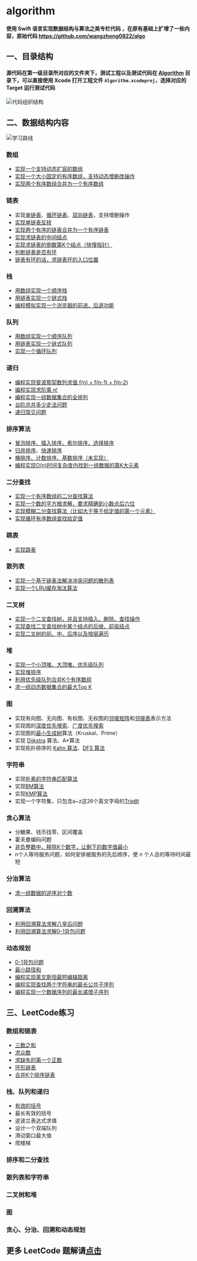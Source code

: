 # algorithm
#### 使用 Swift 语言实现数据结构与算法之美专栏代码 ，在原有基础上扩增了一些内容，原始代码 https://github.com/wangzheng0822/algo

## 一、目录结构
#### 源代码在第一级目录所对应的文件夹下，测试工程以及测试代码在 [Algorithm](./Algorithm) 目录下，可以直接使用 Xcode 打开工程文件 `Algorithm.xcodeproj`，选择对应的 Target 运行测试代码
![代码组织结构](./Images/example.jpg)

## 二、数据结构内容
![学习路线](./Images/algostudyroute.jpg)

### 数组
- [实现一个支持动态扩容的数组](./Array/Set.swift)
- [实现一个大小固定的有序数组，支持动态增删改操作](./Array/Array.swift)
- [实现两个有序数组合并为一个有序数组](./Array/MergeTwoSortedArray.swift)

### 链表
- 实现[单链表](./LinkedList/SinglyLinkedList.swift)、[循环链表](./LinkedList/LoopLinkedList.swift)、[双向链表](./LinkedList/DoublyLinkedList.swift)，支持增删操作
- [实现单链表反转](./LinkedList/SinglyLinkedList.swift)
- [实现两个有序的链表合并为一个有序链表](./LinkedList/LinkedListFunc.swift)
- [实现求链表的中间结点](./LinkedList/SinglyLinkedList.swift)
- [实现求链表的倒数第K个结点（快慢指针）](./LinkedList/SinglyLinkedList.swift)
- [判断链表是否有环](./LinkedList/LinkedListFunc.swift)
- [链表有环的话，求链表环的入口位置](./LinkedList/LinkedListFunc.swift)

### 栈
- [用数组实现一个顺序栈](./Stack/ArrayStack.swift)
- [用链表实现一个链式栈](./Stack/LinkedListStack.swift)
- [编程模拟实现一个浏览器的前进、后退功能](./Stack/Browser.swift)

### 队列
- [用数组实现一个顺序队列](./Queue/ArrayQueue.swift)
- [用链表实现一个链式队列](./Queue/LinkedListQueue.swift)
- [实现一个循环队列](./Queue/LoopQueue.swift)

### 递归
- [编程实现斐波那契数列求值 f(n) = f(n-1) + f(n-2)](./Recursion/RecursionFunc.swift)
- [编程实现求阶乘 n!](./Recursion/RecursionFunc.swift)
- [编程实现一组数据集合的全排列](./Recursion/RecursionFunc.swift)
- [台阶总共多少走法问题](./Recursion/RecursionFunc.swift)
- [递归常见问题](./Recursion/RecursionFunc.swift)

### 排序算法
- [冒泡排序、插入排序、希尔排序、选择排序](./Sort/BubbleInsertionSelectionFunc.swift)
- [归并排序](./Sort/MergeSortFunc.swift)、[快速排序](./Sort/QuickSort.swift)
- [桶排序、计数排序、基数排序（未实现）](./Sort/LinearSort.swift)
- [编程实现O(n)时间复杂度内找到一组数据的第K大元素](./Sort/SortFunc.swift)

### 二分查找
- [实现一个有序数组的二分查找算法](./BinarySearch/BinarySearch.swift)
- [实现一个数的平方根求解，要求精确到小数点后六位](./BinarySearch/SqrtFunc.swift)
- [实现模糊二分查找算法（比如大于等于给定值的第一个元素）](./BinarySearch/VagueBinarySearch.swift)
- [实现循环有序数组查找给定值](./BinarySearch/LoopSortArrayFunc.swift)

### 跳表
- [实现跳表](./SkipList/SkipList.swift)

### 散列表
 - [实现一个基于链表法解决冲突问题的散列表](./HashTable/HashTable.swift)
 - [实现一个LRU缓存淘汰算法](./HashTable/LRUBaseHashTable.swift)
 
 ### 二叉树
 - [实现一个二叉查找树，并且支持插入、删除、查找操作](./BinaryTree/BinarySearchTree.swift)
 - [实现查找二叉查找树中某个结点的后继、前驱结点](./BinaryTree/BinarySearchTree.swift)
 - [实现二叉树的前、中、后序以及按层遍历](./BinaryTree/BinaryTree.swift)
 
 ### 堆
 - [实现一个小顶堆、大顶堆、优先级队列](./Heap/Heap.swift)
 - [实现堆排序](./Heap/HeapSort.swift)
 - [利用优先级队列合并K个有序数组](./Heap/MergeKSortedArray.swift)
 - [求一组动态数据集合的最大Top K](./Heap/Heap.swift)
 
 ### 图
 - 实现有向图、无向图、有权图、无权图的[邻接矩阵](./Graph/MatrixGraph.swift)和[邻接表](./Graph/ListGraph.swift)表示方法
 - 实现图的[深度优先搜索](./Graph/MatrixGraph.swift)、[广度优先搜索](./Graph/ListGraph.swift)
 - 实现图的[最小生成树](./Graph/ListGraph.swift)算法（Kruskal、Prime）
 - 实现 [Dijkstra](./Graph/ListGraph.swift) 算法、A*算法
 - 实现拓扑排序的 [Kahn 算法](./Graph/TopologicalSort.swift)、[DFS 算法](./Graph/TopologicalSort.swift)
 
 ### 字符串
  - 实现[朴素的字符串匹配算法](./String/BFRKSearch.swift)
  - 实现[BM算法](./String/BMSearch.swift)
  - 实现[KMP算法](./String/KMPSearch.swift)
 - 实现一个字符集，只包含a~z这26个英文字母的[Trie树](./String/Trie.swift)
 
 ### 贪心算法
 - 分糖果、钱币找零、区间覆盖
 - 霍夫曼编码问题
 - [非负整数中，移除K个数字，让剩下的数字值最小](./Greedy/Greedy.swift)
 - n个人等待服务问题，如何安排被服务的先后顺序，使 n 个人总的等待时间最短
 
 ### 分治算法
 - [求一组数据的逆序对个数](./DivideAndConquer/DivideAndConquer.swift)
 
 ### 回溯算法
 - [利用回溯算法求解八皇后问题](./Backtrack/Queens.swift)
 - [利用回溯算法求解0-1背包问题](./Backtrack/Package.swift)
 
 ### 动态规划
 - [0-1背包问题](./DynamicProgramming/PackageDP.swift)
 - [最小路径和](./DynamicProgramming/Chessboard.swift)
 - [编程实现莱文斯坦最短编辑距离](./DynamicProgramming/LevenshteinDistance.swift)
 - [编程实现查找两个字符串的最长公共子序列](./DynamicProgramming/LongestCommonSubsequence.swift)
 - [编程实现一个数据序列的最长递增子序列](./DynamicProgramming/LongestIncreasingSubsequence.swift)
 
 ## 三、LeetCode练习

 ### 数组和链表
 - [三数之和](./LeetCode/015-三数之和/015.swift)
- [求众数](./LeetCode/169-多数元素/169.swift)
- [求缺失的第一个正数](./LeetCode/041-缺失的第一个正数/041.swift)
- [环形链表](./LeetCode/141-环形链表/141.swift)
- [合并K个排序链表](./LeetCode/023-合并K个升序链表/023.swift)
 
 ### 栈、队列和递归
 - [有效的括号](./LeetCode/020-有效的括号/020.swift)
 - 最长有效的括号
 - 逆波兰表达式求值
 - 设计一个双端队列
 - 滑动窗口最大值
 - 爬楼梯
 
 ### 排序和二分查找
 
 ### 散列表和字符串
 
 ### 二叉树和堆
 
 ### 图
 
 ### 贪心、分治、回溯和动态规划
 
 ## 更多 LeetCode 题解请[点击](./LeetCode/LeetCode.md)
